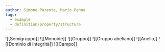 ```yaml
---
author: Simone Parente, Mario Penna
tags:
  - example
  - definition/property/structure
---
```

![[Semigruppo]]
![[Monoide]]
![[Gruppo]]
![[Gruppo abeliano]]
![[Anello]]
![[Dominio di integrità]]
![[Campo]]